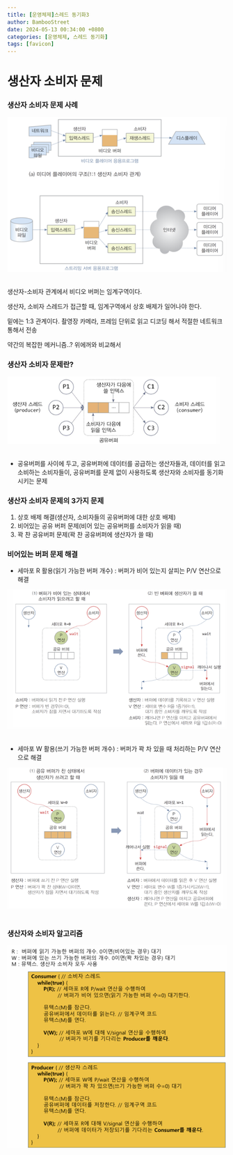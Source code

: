 ```yaml
---
title: [운영체제]스레드 동기화3 
author: BambooStreet
date: 2024-05-13 00:34:00 +0800
categories: [운영체제, 스레드 동기화]
tags: [favicon]
---
```


# 생산자 소비자 문제


### 생산자 소비자 문제 사례

![생산자소비자문제사례](assets/img/posts/20240513/생산자소비자문제사례.png)
<br>
<br>

생산자-소비자 관계에서 비디오 버퍼는 임계구역이다.


생산자, 소비자 스레드가 접근할 때, 임계구역에서 상호 배제가 일어나야 한다.


밑에는 1:3 관계이다. 촬영장 카메라, 프레임 단위로 읽고 디코딩 해서 적절한 네트워크 통해서 전송

약간의 복잡한 메커니즘..? 위에꺼와 비교해서



### 생산자 소비자 문제란?
![생산자소비자문제](assets/img/posts/20240513/생산자소비자문제.png)
<br>
<br>
* 공유버퍼를 사이에 두고, 공유버퍼에 데이터를 공급하는 생산자들과, 데이터를 읽고 소비하는 소비자들이, 공유버퍼를 문제 없이 사용하도록 생산자와 소비자를 동기화시키는 문제



### 생산자 소비자 문제의 3가지 문제
1. 상호 배제 해결(생산자, 소비자들의 공유버퍼에 대한 상호 배제)
2. 비어있는 공유 버퍼 문제(비어 있는 공유버퍼를 소비자가 읽을 때)
3. 꽉 찬 공유버퍼 문제(꽉 찬 공유버퍼에 생산자가 쓸 때)


### 비어있는 버퍼 문제 해결
* 세마포 R 활용(읽기 가능한 버퍼 개수) : 버퍼가 비어 있는지 살피는 P/V 연산으로 해결

![비어있는버퍼문제해결](assets/img/posts/20240513/비어있는버퍼문제해결.png)
<br>
<br>

* 세마포 W 활용(쓰기 가능한 버퍼 개수) : 버퍼가 꽉 차 있을 때 처리하는 P/V 연산으로 해결

![가득찬공유버퍼문제해결](assets/img/posts/20240513/가득찬공유버퍼문제해결.png)
<br>
<br>


### 생산자와 소비자 알고리즘

![생산자소비자알고리즘](assets/img/posts/20240513/생산자소비자알고리즘.png)
<br>
<br>
